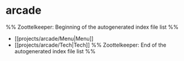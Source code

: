 # arcade
%% Zoottelkeeper: Beginning of the autogenerated index file list  %%
-  [[projects/arcade/Menu|Menu]]
-  [[projects/arcade/Tech|Tech]]
%% Zoottelkeeper: End of the autogenerated index file list  %%

